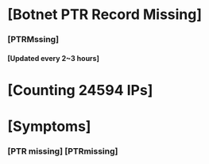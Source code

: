 # [Botnet PTR Record Missing]
### [PTRMssing]
#### [Updated every 2~3 hours]

# [Counting 24594 IPs]

# [Symptoms] 
###   [PTR missing] [PTRmissing]
